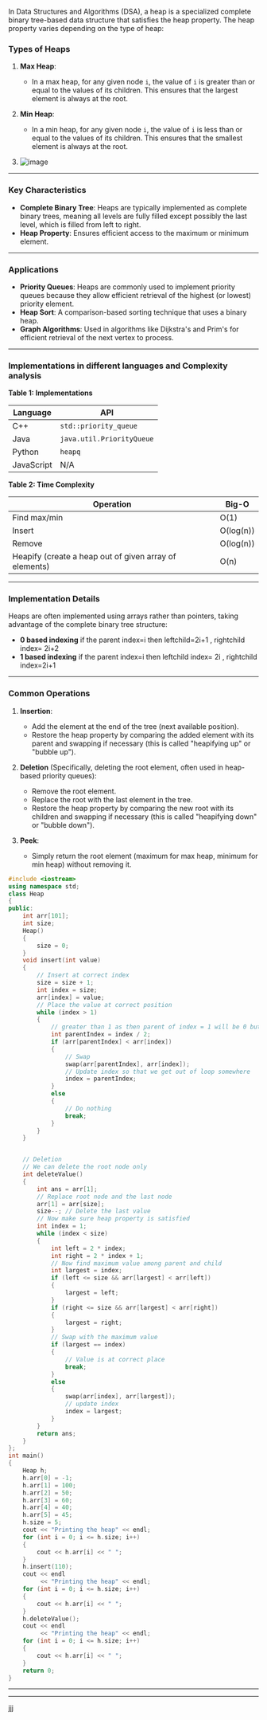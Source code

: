 In Data Structures and Algorithms (DSA), a heap is a specialized complete binary tree-based data structure that satisfies the heap property. The heap property varies depending on the type of heap:

### Types of Heaps
1. **Max Heap**:
   - In a max heap, for any given node `i`, the value of `i` is greater than or equal to the values of its children. This ensures that the largest element is always at the root.
   
2. **Min Heap**:
   - In a min heap, for any given node `i`, the value of `i` is less than or equal to the values of its children. This ensures that the smallest element is always at the root.

3. ![image](https://github.com/user-attachments/assets/b6f8a83d-f3c2-406c-96a3-8e95898c35a4)

---

### Key Characteristics
- **Complete Binary Tree**: Heaps are typically implemented as complete binary trees, meaning all levels are fully filled except possibly the last level, which is filled from left to right.
- **Heap Property**: Ensures efficient access to the maximum or minimum element.

---

### Applications
- **Priority Queues**: Heaps are commonly used to implement priority queues because they allow efficient retrieval of the highest (or lowest) priority element.
- **Heap Sort**: A comparison-based sorting technique that uses a binary heap.
- **Graph Algorithms**: Used in algorithms like Dijkstra's and Prim's for efficient retrieval of the next vertex to process.

---

### Implementations in different languages and Complexity analysis 

**Table 1: Implementations**

| Language    | API                       |
|-------------|---------------------------|
| C++         | `std::priority_queue`     |
| Java        | `java.util.PriorityQueue` |
| Python      | `heapq`                   |
| JavaScript  | N/A                       |

**Table 2: Time Complexity**

| Operation                                             | Big-O    |
|-------------------------------------------------------|----------|
| Find max/min                                          | O(1)     |
| Insert                                                | O(log(n))|
| Remove                                                | O(log(n))|
| Heapify (create a heap out of given array of elements)| O(n)     |

---

### Implementation Details
Heaps are often implemented using arrays rather than pointers, taking advantage of the complete binary tree structure:
- **0 based indexing** if the parent index=i then leftchild=2i+1 , rightchild index= 2i+2
- **1 based indexing** if the parent index=i then leftchild index= 2i , rightchild index=2i+1

---

### Common Operations
1. **Insertion**:
   - Add the element at the end of the tree (next available position).
   - Restore the heap property by comparing the added element with its parent and swapping if necessary (this is called "heapifying up" or "bubble up").

2. **Deletion** (Specifically, deleting the root element, often used in heap-based priority queues):
   - Remove the root element.
   - Replace the root with the last element in the tree.
   - Restore the heap property by comparing the new root with its children and swapping if necessary (this is called "heapifying down" or "bubble down").

3. **Peek**:
   - Simply return the root element (maximum for max heap, minimum for min heap) without removing it.

```cpp
#include <iostream>
using namespace std;
class Heap
{
public:
    int arr[101];
    int size;
    Heap()
    {
        size = 0;
    }
    void insert(int value)
    {
        // Insert at correct index
        size = size + 1;
        int index = size;
        arr[index] = value;
        // Place the value at correct position
        while (index > 1)
        {
            // greater than 1 as then parent of index = 1 will be 0 but it is not a valid element
            int parentIndex = index / 2;
            if (arr[parentIndex] < arr[index])
            {
                // Swap
                swap(arr[parentIndex], arr[index]);
                // Update index so that we get out of loop somewhere
                index = parentIndex;
            }
            else
            {
                // Do nothing
                break;
            }
        }
    }


    // Deletion
    // We can delete the root node only
    int deleteValue()
    {
        int ans = arr[1];
        // Replace root node and the last node
        arr[1] = arr[size];
        size--; // Delete the last value
        // Now make sure heap property is satisfied
        int index = 1;
        while (index < size)
        {
            int left = 2 * index;
            int right = 2 * index + 1;
            // Now find maximum value among parent and child
            int largest = index;
            if (left <= size && arr[largest] < arr[left])
            {
                largest = left;
            }
            if (right <= size && arr[largest] < arr[right])
            {
                largest = right;
            }
            // Swap with the maximum value
            if (largest == index)
            {
                // Value is at correct place
                break;
            }
            else
            {
                swap(arr[index], arr[largest]);
                // update index
                index = largest;
            }
        }
        return ans;
    }
};
int main()
{
    Heap h;
    h.arr[0] = -1;
    h.arr[1] = 100;
    h.arr[2] = 50;
    h.arr[3] = 60;
    h.arr[4] = 40;
    h.arr[5] = 45;
    h.size = 5;
    cout << "Printing the heap" << endl;
    for (int i = 0; i <= h.size; i++)
    {
        cout << h.arr[i] << " ";
    }
    h.insert(110);
    cout << endl
         << "Printing the heap" << endl;
    for (int i = 0; i <= h.size; i++)
    {
        cout << h.arr[i] << " ";
    }
    h.deleteValue();
    cout << endl
         << "Printing the heap" << endl;
    for (int i = 0; i <= h.size; i++)
    {
        cout << h.arr[i] << " ";
    }
    return 0;
}
```

---
---

jjj
